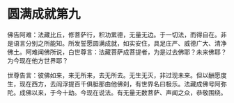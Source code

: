 # 圆满成就第九
佛告阿难：法藏比丘，修菩萨行，积功累德，无量无边。于一切法，而得自在。非是语言分别之所能知。所发誓愿圆满成就，如实安住，具足庄严、威德广大、清净佛土。阿难闻佛所说，白世尊言：法藏菩萨成菩提者，为是过去佛耶？未来佛耶？为今现在他方世界耶？

世尊告言：彼佛如来，来无所来，去无所去。无生无灭，非过现未来。但以酬愿度生，现在西方，去阎浮提百千俱胝那由他佛刹，有世界名曰极乐。法藏成佛号阿弥陀。成佛以来，于今十劫。今现在说法。有无量无数菩萨、声闻之众，恭敬围绕。
